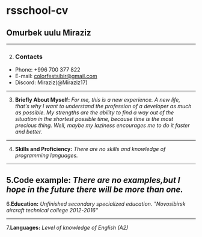 # rsschool-cv
## Omurbek uulu Miraziz
----------------------

2. ### Contacts 
- Phone: +996 700 377 822
- E-mail: colorfestsibir@gmail.com
- Discord: Miraziz(@Miraziz17)
 ---------------------
 
3. **Briefly About Myself:**
_For me, this is a new experience. A new life, that's why I want to understand the profession of a developer as much as possible. My strengths are the ability to find a way out of the situation in the shortest possible time, because time is the most precious thing. Well, maybe my laziness encourages me to do it faster and better._
----------------------
4. __Skills and Proficiency:__
_There are no skills and knowledge of programming languages._
----------------------
5.**Code example:** 
 _There are no examples,but I hope in the future there will be more than one._
----------------------
6.**Education:**
_Unfinished secondary specialized education. "Novosibirsk aircraft technical college 2012-2016"_
**********************
7.**Languages:**
_Level of knowledge of English (A2)_
